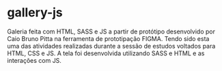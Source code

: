 # gallery-js
Galeria feita com HTML, SASS e JS a partir de protótipo desenvolvido por Caio Bruno Pitta na ferramenta de prototipação FIGMA. Tendo sido esta uma das atividades realizadas durante a sessão de estudos voltados para HTML, CSS e JS.
A tela foi desenvolvida utilizando SASS e HTML e as interações com JS.

